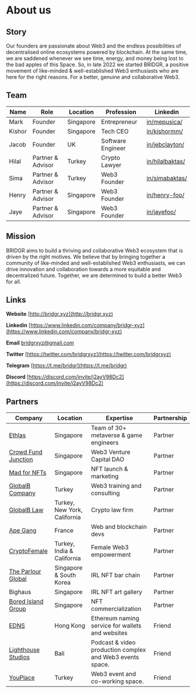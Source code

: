 # About us

## Story

Our founders are passionate about Web3 and the endless possibilities of decentralised online ecosystems powered by blockchain. At the same time, we are saddened whenever we see time, energy, and money being lost to the bad apples of this Space. So, in late 2022 we started BRIDGR, a positive movement of like-minded & well-established Web3 enthusiasts who are here for the right reasons. For a better, genuine and collaborative Web3.



## Team

| Name   | Role              | Location  | Profession        | Linkedin                                                    |
| ------ | ----------------- | --------- | ----------------- | ----------------------------------------------------------- |
| Mark   | Founder           | Singapore | Entrepreneur      | [in/mepusica/](https://www.linkedin.com/in/mepusica/)       |
| Kishor | Founder           | Singapore | Tech CEO          | [in/kishormm/](https://www.linkedin.com/in/kishormm/)       |
| Jacob  | Founder           | UK        | Software Engineer | [in/jebclayton/](https://www.linkedin.com/in/jebclayton/)   |
| Hilal  | Partner & Advisor | Turkey    | Crypto Lawyer     | [in/hilalbaktas/](https://www.linkedin.com/in/hilalbaktas/) |
| Sima   | Partner & Advisor | Turkey    | Web3 Founder      | [in/simabaktas/](https://www.linkedin.com/in/simabaktas/)   |
| Henry  | Partner & Advisor | Singapore | Web3 Founder      | [in/henry-foo/](https://www.linkedin.com/in/henry-foo/)     |
| Jaye   | Partner & Advisor | Singapore | Web3 Founder      | [in/jayefoo/](https://www.linkedin.com/in/jayefoo/)         |



## Mission

BRIDGR aims to build a thriving and collaborative Web3 ecosystem that is driven by the right motives. We believe that by bringing together a community of like-minded and well-established Web3 enthusiasts, we can drive innovation and collaboration towards a more equitable and decentralized future. Together, we are determined to build a better Web3 for all.



## Links

**Website** [http://bridgr.xyz](http://bridgr.xyz)

**Linkedin** [https://www.linkedin.com/company/bridgr-xyz](https://www.linkedin.com/company/bridgr-xyz)

**Email** [bridgrxyz@gmail.com](mailto:bridgrxyz@gmail.com)

**Twitter** [https://twitter.com/bridgrxyz](https://twitter.com/bridgrxyz)

**Telegram** [https://t.me/bridgr](https://t.me/bridgr)

**Discord** [https://discord.com/invite/j2ayV98Dc2](https://discord.com/invite/j2ayV98Dc2)



## Partners

| Company                                                   | Location                     | Expertise                                                 | Partnership |
| --------------------------------------------------------- | ---------------------------- | --------------------------------------------------------- | ----------- |
| [Ethlas](https://ethlas.com/)                             | Singapore                    | Team of 30+ metaverse & game engineers                    | Partner     |
| [Crowd Fund Junction](https://www.crowdfundjunction.com/) | Singapore                    | Web3 Venture Capital DAO                                  | Partner     |
| [Mad for NFTs](https://madfornfts.com/)                   | Singapore                    | NFT launch & marketing                                    | Partner     |
| [GlobalB Company](https://globalb.com.tr/)                | Turkey                       | Web3 training and consulting                              | Partner     |
| [GlobalB Law](https://www.globalblaw.com/)                | Turkey, New York, California | Crypto law firm                                           | Partner     |
| [Ape Gang](https://apegang.art/#loaded)                   | France                       | Web and blockchain devs                                   | Partner     |
| [CryptoFemale](https://www.cryptofemale.org/)             | Turkey, India & California   | Female Web3 empowerment                                   | Partner     |
| [The Parlour Global](https://qrco.de/bbJXLk)              | Singapore & South Korea      | IRL NFT bar chain                                         | Partner     |
| Bighaus                                                   | Singapore                    | IRL NFT art gallery                                       | Partner     |
| [Bored Island Group](https://boredisland.group/)          | Singapore                    | NFT commercialization                                     | Partner     |
| [EDNS](https://www.edns.domains/)                         | Hong Kong                    | Ethereum naming service for wallets and websites          | Friend      |
| [Lighthouse Studios](https://wearelight.house/)           | Bali                         | Podcast & video production complex and Web3 events space. | Friend      |
| [YouPlace](https://twitter.com/youplaceapp)               | Turkey                       | Web3 event and co-working space.                          | Friend      |
